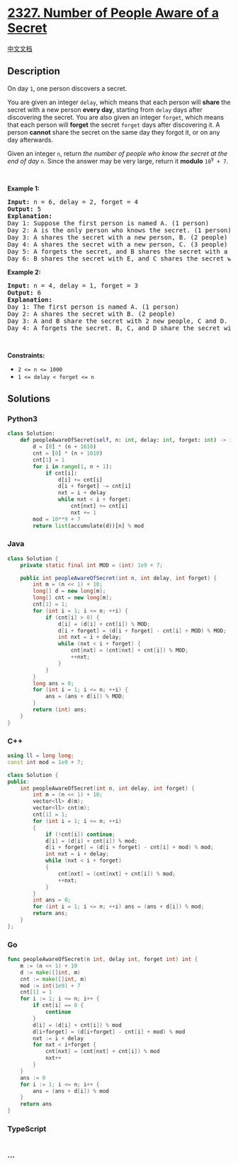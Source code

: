 # [2327. Number of People Aware of a Secret](https://leetcode.com/problems/number-of-people-aware-of-a-secret)

[中文文档](/solution/2300-2399/2327.Number%20of%20People%20Aware%20of%20a%20Secret/README.md)

## Description

<p>On day <code>1</code>, one person discovers a secret.</p>

<p>You are given an integer <code>delay</code>, which means that each person will <strong>share</strong> the secret with a new person <strong>every day</strong>, starting from <code>delay</code> days after discovering the secret. You are also given an integer <code>forget</code>, which means that each person will <strong>forget</strong> the secret <code>forget</code> days after discovering it. A person <strong>cannot</strong> share the secret on the same day they forgot it, or on any day afterwards.</p>

<p>Given an integer <code>n</code>, return<em> the number of people who know the secret at the end of day </em><code>n</code>. Since the answer may be very large, return it <strong>modulo</strong> <code>10<sup>9</sup> + 7</code>.</p>

<p>&nbsp;</p>
<p><strong>Example 1:</strong></p>

<pre>
<strong>Input:</strong> n = 6, delay = 2, forget = 4
<strong>Output:</strong> 5
<strong>Explanation:</strong>
Day 1: Suppose the first person is named A. (1 person)
Day 2: A is the only person who knows the secret. (1 person)
Day 3: A shares the secret with a new person, B. (2 people)
Day 4: A shares the secret with a new person, C. (3 people)
Day 5: A forgets the secret, and B shares the secret with a new person, D. (3 people)
Day 6: B shares the secret with E, and C shares the secret with F. (5 people)
</pre>

<p><strong>Example 2:</strong></p>

<pre>
<strong>Input:</strong> n = 4, delay = 1, forget = 3
<strong>Output:</strong> 6
<strong>Explanation:</strong>
Day 1: The first person is named A. (1 person)
Day 2: A shares the secret with B. (2 people)
Day 3: A and B share the secret with 2 new people, C and D. (4 people)
Day 4: A forgets the secret. B, C, and D share the secret with 3 new people. (6 people)
</pre>

<p>&nbsp;</p>
<p><strong>Constraints:</strong></p>

<ul>
	<li><code>2 &lt;= n &lt;= 1000</code></li>
	<li><code>1 &lt;= delay &lt; forget &lt;= n</code></li>
</ul>

## Solutions

<!-- tabs:start -->

### **Python3**

```python
class Solution:
    def peopleAwareOfSecret(self, n: int, delay: int, forget: int) -> int:
        d = [0] * (n + 1010)
        cnt = [0] * (n + 1010)
        cnt[1] = 1
        for i in range(1, n + 1):
            if cnt[i]:
                d[i] += cnt[i]
                d[i + forget] -= cnt[i]
                nxt = i + delay
                while nxt < i + forget:
                    cnt[nxt] += cnt[i]
                    nxt += 1
        mod = 10**9 + 7
        return list(accumulate(d))[n] % mod
```

### **Java**

```java
class Solution {
    private static final int MOD = (int) 1e9 + 7;

    public int peopleAwareOfSecret(int n, int delay, int forget) {
        int m = (n << 1) + 10;
        long[] d = new long[m];
        long[] cnt = new long[m];
        cnt[1] = 1;
        for (int i = 1; i <= n; ++i) {
            if (cnt[i] > 0) {
                d[i] = (d[i] + cnt[i]) % MOD;
                d[i + forget] = (d[i + forget] - cnt[i] + MOD) % MOD;
                int nxt = i + delay;
                while (nxt < i + forget) {
                    cnt[nxt] = (cnt[nxt] + cnt[i]) % MOD;
                    ++nxt;
                }
            }
        }
        long ans = 0;
        for (int i = 1; i <= n; ++i) {
            ans = (ans + d[i]) % MOD;
        }
        return (int) ans;
    }
}
```

### **C++**

```cpp
using ll = long long;
const int mod = 1e9 + 7;

class Solution {
public:
    int peopleAwareOfSecret(int n, int delay, int forget) {
        int m = (n << 1) + 10;
        vector<ll> d(m);
        vector<ll> cnt(m);
        cnt[1] = 1;
        for (int i = 1; i <= n; ++i)
        {
            if (!cnt[i]) continue;
            d[i] = (d[i] + cnt[i]) % mod;
            d[i + forget] = (d[i + forget] - cnt[i] + mod) % mod;
            int nxt = i + delay;
            while (nxt < i + forget)
            {
                cnt[nxt] = (cnt[nxt] + cnt[i]) % mod;
                ++nxt;
            }
        }
        int ans = 0;
        for (int i = 1; i <= n; ++i) ans = (ans + d[i]) % mod;
        return ans;
    }
};
```

### **Go**

```go
func peopleAwareOfSecret(n int, delay int, forget int) int {
	m := (n << 1) + 10
	d := make([]int, m)
	cnt := make([]int, m)
	mod := int(1e9) + 7
	cnt[1] = 1
	for i := 1; i <= n; i++ {
		if cnt[i] == 0 {
			continue
		}
		d[i] = (d[i] + cnt[i]) % mod
		d[i+forget] = (d[i+forget] - cnt[i] + mod) % mod
		nxt := i + delay
		for nxt < i+forget {
			cnt[nxt] = (cnt[nxt] + cnt[i]) % mod
			nxt++
		}
	}
	ans := 0
	for i := 1; i <= n; i++ {
		ans = (ans + d[i]) % mod
	}
	return ans
}
```

### **TypeScript**

```ts

```

### **...**

```

```

<!-- tabs:end -->
